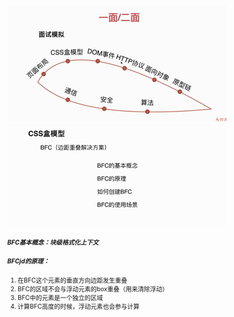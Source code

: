 ![](/assets/import1.png)![](/assets/import2.png)

##### BFC基本概念：块级格式化上下文

##### BFCjd的原理：

1. 在BFC这个元素的垂直方向边距发生重叠
2. BFC的区域不会与浮动元素的box重叠（用来清除浮动）
3. BFC中的元素是一个独立的区域
4. 计算BFC高度的时候，浮动元素也会参与计算



